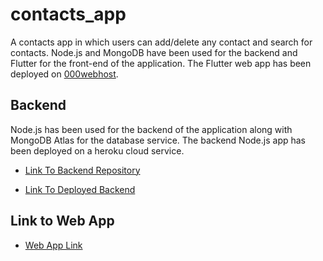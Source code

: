 # contacts_app

A contacts app in which users can add/delete any contact and search for contacts. 
Node.js and MongoDB have been used for the backend and Flutter for the front-end of the application.
The Flutter web app has been deployed on [000webhost](https://000webhost.com).

## Backend

Node.js has been used for the backend of the application along with MongoDB Atlas for the database service.
The backend Node.js app has been deployed on a heroku cloud service.

- [Link To Backend Repository](https://github.com/Swayam221/contacts-app-backend)

- [Link To Deployed Backend](https://backend-contacts-app.herokuapp.com/)


## Link to Web App

- [Web App Link](https://flutter-contacts-app.000webhostapp.com/#/)
